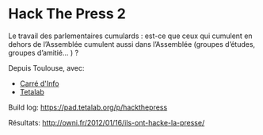 # Hack The Press 2

Le travail des parlementaires cumulards : est-ce que ceux qui cumulent en dehors de l’Assemblée cumulent aussi dans l’Assemblée (groupes d’études, groupes d’amitié… ) ?

Depuis Toulouse, avec:

* [Carré d'Info](http://carredinfo.fr)
* [Tetalab](http://tetalab.org)

Build log: https://pad.tetalab.org/p/hackthepress

Résultats: http://owni.fr/2012/01/16/ils-ont-hacke-la-presse/
